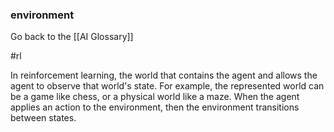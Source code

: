 ### environment

Go back to the [[AI Glossary]]

#rl

In reinforcement learning, the world that contains the agent and allows the agent to observe that world's state. For example, the represented world can be a game like chess, or a physical world like a maze. When the agent applies an action to the environment, then the environment transitions between states.

